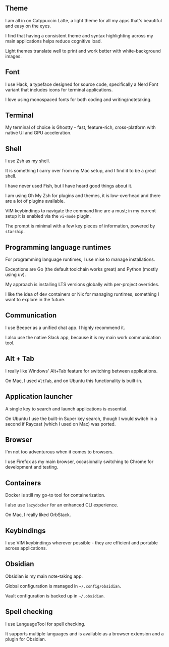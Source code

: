 ## Theme

I am all in on Catppuccin Latte, a light theme for all my apps that's beautiful and easy on the eyes.

I find that having a consistent theme and syntax highlighting across my main applications helps reduce cognitive load.

Light themes translate well to print and work better with white-background images.

## Font

I use Hack, a typeface designed for source code, specifically a Nerd Font variant that includes icons for terminal applications.

I love using monospaced fonts for both coding and writing/notetaking.

## Terminal

My terminal of choice is Ghostty - fast, feature-rich, cross-platform with native UI and GPU acceleration.

## Shell

I use Zsh as my shell.

It is something I carry over from my Mac setup, and I find it to be a great shell.

I have never used Fish, but I have heard good things about it.

I am using Oh My Zsh for plugins and themes, it is low-overhead and there are a lot of plugins available.

VIM keybindings to navigate the command line are a must; in my current setup it is enabled via the `vi-mode` plugin.

The prompt is minimal with a few key pieces of information, powered by `starship`.

## Programming language runtimes

For programming language runtimes, I use mise to manage installations.

Exceptions are Go (the default toolchain works great) and Python (mostly using uv).

My approach is installing LTS versions globally with per-project overrides.

I like the idea of dev containers or Nix for managing runtimes, something I want to explore in the future.

## Communication

I use Beeper as a unified chat app. I highly recommend it.

I also use the native Slack app, because it is my main work communication tool.

## Alt + Tab

I really like Windows' Alt+Tab feature for switching between applications.

On Mac, I used `AltTab`, and on Ubuntu this functionality is built-in.

## Application launcher

A single key to search and launch applications is essential.

On Ubuntu I use the built-in Super key search, though I would switch in a second if Raycast (which I used on Mac) was ported.

## Browser

I'm not too adventurous when it comes to browsers.

I use Firefox as my main browser, occasionally switching to Chrome for development and testing.

## Containers

Docker is still my go-to tool for containerization.

I also use `lazydocker` for an enhanced CLI experience.

On Mac, I really liked OrbStack.

## Keybindings

I use VIM keybindings wherever possible - they are efficient and portable across applications.

## Obsidian

Obsidian is my main note-taking app.

Global configuration is managed in `~/.config/obsidian`.

Vault configuration is backed up in `~/.obsidian`.

## Spell checking

I use LanguageTool for spell checking.

It supports multiple languages and is available as a browser extension and a plugin for Obsidian.